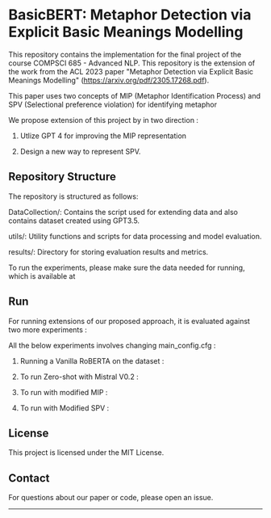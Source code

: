# BasicBERT: Metaphor Detection via Explicit Basic Meanings Modelling

This repository contains the implementation for the final project of the course COMPSCI 685 - Advanced NLP. This repository is the extension of the work from the ACL 2023 paper "Metaphor Detection via Explicit Basic Meanings Modelling" (https://arxiv.org/pdf/2305.17268.pdf). 

This paper uses two concepts of MIP (Metaphor Identification Process) and SPV (Selectional preference violation) for identifying metaphor 

We propose extension of this project by in two direction : 

1. Utlize GPT 4 for improving the MIP representation 

2. Design a new way to represent SPV. 


## Repository Structure
The repository is structured as follows:

DataCollection/: Contains the script used for extending data and also contains dataset created using GPT3.5.

utils/: Utility functions and scripts for data processing and model evaluation.

results/: Directory for storing evaluation results and metrics.

To run the experiments, please make sure the data needed for running, which is available at 


## Run

For running extensions of our proposed approach, it is evaluated against two more experiments : 

All the below experiments involves changing main_config.cfg : 

1. Running a Vanilla RoBERTA on the dataset :

2. To run Zero-shot with Mistral V0.2 :

3. To run with modified MIP :

4. To run with Modified SPV :



## License

This project is licensed under the MIT License.

## Contact

For questions about our paper or code, please open an issue.

-----
